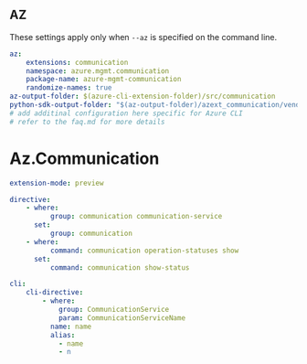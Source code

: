 ## AZ

These settings apply only when `--az` is specified on the command line.

``` yaml $(az) && $(target-mode) != 'core'
az:
    extensions: communication
    namespace: azure.mgmt.communication
    package-name: azure-mgmt-communication
    randomize-names: true
az-output-folder: $(azure-cli-extension-folder)/src/communication
python-sdk-output-folder: "$(az-output-folder)/azext_communication/vendored_sdks/communication"
# add additinal configuration here specific for Azure CLI
# refer to the faq.md for more details
```

# Az.Communication

``` yaml
extension-mode: preview

directive:
    - where:
          group: communication communication-service
      set:
          group: communication
    - where:
          command: communication operation-statuses show
      set:
          command: communication show-status

cli:
    cli-directive:
        - where:
            group: CommunicationService
            param: CommunicationServiceName
          name: name
          alias:
            - name
            - n
```
